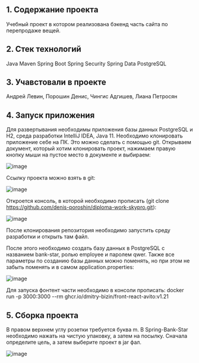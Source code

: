 <h2>1. Содержание проекта</h2>
Учебный проект в котором реализована бэкенд часть сайта по перепродаже вещей.
<h2>2. Стек технологий </h2>
    Java
    Maven
    Spring Boot
    Spring Security
    Spring Data
    PostgreSQL
<h2>3. Учавстовали в проекте</h2>
Андрей Левин, Порошин Денис, Чингис Адгишев, Лиана Петросян
<h2>4. Запуск приложения</h2>
Для развертывания необходимы приложения базы данных PostgreSQL и H2, среда разработки IntelliJ IDEA, Java 11.
Необходимо клонировать приложение себе на ПК. Это можно сделать с помощью git. Открываем документ, который хотим клонировать проект, нажимаем правую кнопку мыши на пустое место в документе и выбираем:

![image](https://github.com/user-attachments/assets/9fd182ff-76ea-435c-ab01-38aec9685cda)

Ссылку проекта можно взять в git:

![image](https://github.com/user-attachments/assets/b87f4ec5-fd5a-4e55-965c-3e5850c43656)

Откроется консоль, в которой необходимо прописать (git clone https://github.com/denis-poroshin/diploma-work-skypro.git):

![image](https://github.com/user-attachments/assets/ca8b1db4-ae10-4dee-ac52-f946adda1fd4)

После клонирования репозитория необходимо запустить среду разработки и открыть там файл.

После этого необходимо создать базу данных в PostgreSQL с названием bank-star, ролью employee и паролем qwer. Также все параметры по созданию базы данных можно поменять, но при этом не забыть поменять и в самом application.properties:

![image](https://github.com/user-attachments/assets/c09dba9e-5c6c-44a0-ae92-a2104b901e09)

Для запуска фонтент части необходимо в консоли прописать: docker run -p 3000:3000 --rm ghcr.io/dmitry-bizin/front-react-avito:v1.21

<h2>5. Сборка проекта</h2>
В правом верхнем углу розетки требуется буква m. В Spring-Bank-Star необходимо нажать на чистую упаковку, а затем на посылку. Сначала определите цель, а затем выберите проект в jar фал.

![image](https://github.com/user-attachments/assets/294da437-7582-41b4-a9bc-d5286bf6a1f6)





